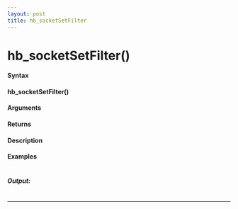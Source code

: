 ```yaml
---
layout: post
title: hb_socketSetFilter
---
```


# hb_socketSetFilter()


#### Syntax

#### hb_socketSetFilter()

#### Arguments

#### Returns

#### Description

#### Examples

```

```

##### Output:

```

```

---